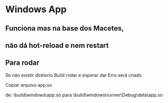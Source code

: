 # Windows App 

## Funciona mas na base dos Macetes,
## não dá hot-reload e nem restart

## Para rodar

Se não existir diretorio Build rodar e esperar dar Erro
será criado

Copiar arquivo app.so

de: \build\windows\app.so
para \build\windows\runner\Debug\data\app.so

